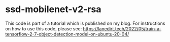 ﻿# ssd-mobilenet-v2-rsa

This code is part of a tutorial which is published on my blog. For instructions on how to use this code, please see: https://lanedirt.tech/2022/05/train-a-tensorflow-2-7-object-detection-model-on-ubuntu-20-04/
